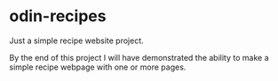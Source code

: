 # odin-recipes

Just a simple recipe website project.

By the end of this project I will have demonstrated the ability to make a simple recipe webpage with one or more pages.